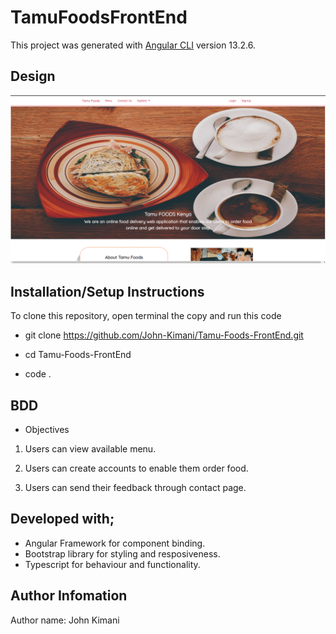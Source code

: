 # TamuFoodsFrontEnd

This project was generated with [Angular CLI](https://github.com/angular/angular-cli) version 13.2.6.


## Design
![Tamu Foods](/src/assets/images/Tamu-Foods.png)

## Installation/Setup Instructions
To clone this repository, open terminal the copy and run this code

* git clone https://github.com/John-Kimani/Tamu-Foods-FrontEnd.git

* cd Tamu-Foods-FrontEnd
* code .


## BDD
* Objectives
1. Users can view available menu.

2. Users can create accounts to enable them order food.

3. Users can send their feedback through contact page.

## Developed with;
* Angular Framework for component binding.
* Bootstrap library for styling and resposiveness.
* Typescript for behaviour and functionality.
## Author Infomation

Author name: John Kimani
